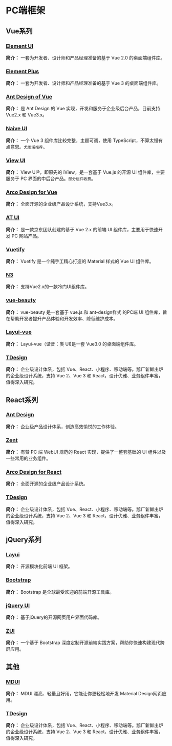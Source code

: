 # PC端框架

## Vue系列

### [Element UI](https://element.eleme.cn/#/zh-CN) 

**简介：** 一套为开发者、设计师和产品经理准备的基于 Vue 2.0 的桌面端组件库。

### [Element Plus](https://element-plus.gitee.io/zh-CN/) 

**简介：** 一套为开发者、设计师和产品经理准备的基于 Vue 3 的桌面端组件库。

### [Ant Design of Vue](https://www.antdv.com/docs/vue/introduce-cn/) 

**简介：** 是 Ant Design 的 Vue 实现，开发和服务于企业级后台产品，目前支持 Vue2.x 和 Vue3.x。

### [Naive UI](https://www.naiveui.com/zh-CN/os-theme) 

**简介：** 一个 Vue 3 组件库比较完整，主题可调，使用 TypeScript，不算太慢有点意思。`尤雨溪推荐`。

### [View UI](http://v1.iviewui.com/) 

**简介：** View UI®，即原先的 iView，是一套基于 Vue.js 的开源 UI 组件库，主要服务于 PC 界面的中后台产品。`部分组件收费`。

### [Arco Design for Vue](https://arco.design/) 

**简介：** 全面开源的企业级产品设计系统，支持Vue3.x。

### [AT UI](https://at-ui.github.io/at-ui/#/zh) 

**简介：** 是一款京东团队创建的基于 Vue 2.x 的前端 UI 组件库，主要用于快速开发 PC 网站产品。

### [Vuetify](https://vuetifyjs.com/zh-Hans/) 

**简介：** Vuetify 是一个纯手工精心打造的 Material 样式的 Vue UI 组件库。

### [N3](https://n3-components.github.io/N3-components/index.html) 

**简介：** 支持Vue2.x的一款冷门UI组件库。

### [vue-beauty](https://fe-driver.github.io/vue-beauty/#/components/start) 

**简介：** vue-beauty 是一套基于 vue.js 和 ant-design样式 的PC端 UI 组件库，旨在帮助开发者提升产品体验和开发效率、降低维护成本。

### [Layui-vue](http://layui-vue.pearadmin.com/zh-CN/index)

**简介：** Layui-vue（谐音：类 UI)是一套 Vue3.0 的桌面端组件库。

### [TDesign](https://tdesign.tencent.com/)

**简介：** 企业级设计体系，包括 Vue、React、小程序、移动端等。鹅厂新鲜出炉的企业级设计系统，支持 Vue 2、Vue 3 和 React，设计优雅、业务组件丰富，值得深入研究。

## React系列

### [Ant Design](https://ant.design/index-cn) 

**简介：** 企业级产品设计体系，创造高效愉悦的工作体验。

### [Zent](https://youzan.github.io/zent/zh/guides/install) 

**简介：** 有赞 PC 端 WebUI 规范的 React 实现，提供了一整套基础的 UI 组件以及一些常用的业务组件。

### [Arco Design for React](https://arco.design/react/docs/start) 

**简介：** 全面开源的企业级产品设计系统。

### [TDesign](https://tdesign.tencent.com/)

**简介：** 企业级设计体系，包括 Vue、React、小程序、移动端等。鹅厂新鲜出炉的企业级设计系统，支持 Vue 2、Vue 3 和 React，设计优雅、业务组件丰富，值得深入研究。

## jQuery系列

### [Layui](https://www.layuiweb.com/index.htm) 

**简介：** 开源模块化前端 UI 框架。

### [Bootstrap](https://v4.bootcss.com/) 

**简介：** Bootstrap 是全球最受欢迎的前端开源工具库。

### [jQuery UI](https://www.jqueryui.org.cn/) 

**简介：** 基于jQuery的开源网页用户界面代码库。

### [ZUI](https://www.openzui.com/) 

**简介：** 一个基于 Bootstrap 深度定制开源前端实践方案，帮助你快速构建现代跨屏应用。

## 其他

### [MDUI](https://www.mdui.org/) 

**简介：** MDUI 漂亮、轻量且好用，它能让你更轻松地开发 Material Design网页应用。

### [TDesign](https://tdesign.tencent.com/)

**简介：** 企业级设计体系，包括 Vue、React、小程序、移动端等。鹅厂新鲜出炉的企业级设计系统，支持 Vue 2、Vue 3 和 React，设计优雅、业务组件丰富，值得深入研究。